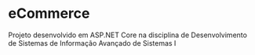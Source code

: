 # eCommerce
Projeto desenvolvido em ASP.NET Core na disciplina de Desenvolvimento de Sistemas de Informação Avançado de Sistemas I
